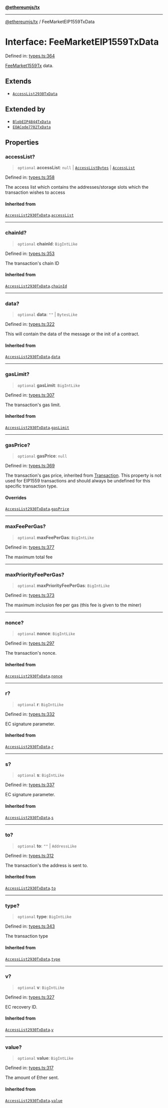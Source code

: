 [**@ethereumjs/tx**](../README.md)

***

[@ethereumjs/tx](../README.md) / FeeMarketEIP1559TxData

# Interface: FeeMarketEIP1559TxData

Defined in: [types.ts:364](https://github.com/ethereumjs/ethereumjs-monorepo/blob/master/packages/tx/src/types.ts#L364)

[FeeMarket1559Tx](../classes/FeeMarket1559Tx.md) data.

## Extends

- [`AccessList2930TxData`](AccessList2930TxData.md)

## Extended by

- [`BlobEIP4844TxData`](BlobEIP4844TxData.md)
- [`EOACode7702TxData`](EOACode7702TxData.md)

## Properties

### accessList?

> `optional` **accessList**: `null` \| [`AccessListBytes`](../type-aliases/AccessListBytes.md) \| [`AccessList`](../type-aliases/AccessList.md)

Defined in: [types.ts:358](https://github.com/ethereumjs/ethereumjs-monorepo/blob/master/packages/tx/src/types.ts#L358)

The access list which contains the addresses/storage slots which the transaction wishes to access

#### Inherited from

[`AccessList2930TxData`](AccessList2930TxData.md).[`accessList`](AccessList2930TxData.md#accesslist)

***

### chainId?

> `optional` **chainId**: `BigIntLike`

Defined in: [types.ts:353](https://github.com/ethereumjs/ethereumjs-monorepo/blob/master/packages/tx/src/types.ts#L353)

The transaction's chain ID

#### Inherited from

[`AccessList2930TxData`](AccessList2930TxData.md).[`chainId`](AccessList2930TxData.md#chainid)

***

### data?

> `optional` **data**: `""` \| `BytesLike`

Defined in: [types.ts:322](https://github.com/ethereumjs/ethereumjs-monorepo/blob/master/packages/tx/src/types.ts#L322)

This will contain the data of the message or the init of a contract.

#### Inherited from

[`AccessList2930TxData`](AccessList2930TxData.md).[`data`](AccessList2930TxData.md#data)

***

### gasLimit?

> `optional` **gasLimit**: `BigIntLike`

Defined in: [types.ts:307](https://github.com/ethereumjs/ethereumjs-monorepo/blob/master/packages/tx/src/types.ts#L307)

The transaction's gas limit.

#### Inherited from

[`AccessList2930TxData`](AccessList2930TxData.md).[`gasLimit`](AccessList2930TxData.md#gaslimit)

***

### gasPrice?

> `optional` **gasPrice**: `null`

Defined in: [types.ts:369](https://github.com/ethereumjs/ethereumjs-monorepo/blob/master/packages/tx/src/types.ts#L369)

The transaction's gas price, inherited from [Transaction](Transaction.md).  This property is not used for EIP1559
transactions and should always be undefined for this specific transaction type.

#### Overrides

[`AccessList2930TxData`](AccessList2930TxData.md).[`gasPrice`](AccessList2930TxData.md#gasprice)

***

### maxFeePerGas?

> `optional` **maxFeePerGas**: `BigIntLike`

Defined in: [types.ts:377](https://github.com/ethereumjs/ethereumjs-monorepo/blob/master/packages/tx/src/types.ts#L377)

The maximum total fee

***

### maxPriorityFeePerGas?

> `optional` **maxPriorityFeePerGas**: `BigIntLike`

Defined in: [types.ts:373](https://github.com/ethereumjs/ethereumjs-monorepo/blob/master/packages/tx/src/types.ts#L373)

The maximum inclusion fee per gas (this fee is given to the miner)

***

### nonce?

> `optional` **nonce**: `BigIntLike`

Defined in: [types.ts:297](https://github.com/ethereumjs/ethereumjs-monorepo/blob/master/packages/tx/src/types.ts#L297)

The transaction's nonce.

#### Inherited from

[`AccessList2930TxData`](AccessList2930TxData.md).[`nonce`](AccessList2930TxData.md#nonce)

***

### r?

> `optional` **r**: `BigIntLike`

Defined in: [types.ts:332](https://github.com/ethereumjs/ethereumjs-monorepo/blob/master/packages/tx/src/types.ts#L332)

EC signature parameter.

#### Inherited from

[`AccessList2930TxData`](AccessList2930TxData.md).[`r`](AccessList2930TxData.md#r)

***

### s?

> `optional` **s**: `BigIntLike`

Defined in: [types.ts:337](https://github.com/ethereumjs/ethereumjs-monorepo/blob/master/packages/tx/src/types.ts#L337)

EC signature parameter.

#### Inherited from

[`AccessList2930TxData`](AccessList2930TxData.md).[`s`](AccessList2930TxData.md#s)

***

### to?

> `optional` **to**: `""` \| `AddressLike`

Defined in: [types.ts:312](https://github.com/ethereumjs/ethereumjs-monorepo/blob/master/packages/tx/src/types.ts#L312)

The transaction's the address is sent to.

#### Inherited from

[`AccessList2930TxData`](AccessList2930TxData.md).[`to`](AccessList2930TxData.md#to)

***

### type?

> `optional` **type**: `BigIntLike`

Defined in: [types.ts:343](https://github.com/ethereumjs/ethereumjs-monorepo/blob/master/packages/tx/src/types.ts#L343)

The transaction type

#### Inherited from

[`AccessList2930TxData`](AccessList2930TxData.md).[`type`](AccessList2930TxData.md#type)

***

### v?

> `optional` **v**: `BigIntLike`

Defined in: [types.ts:327](https://github.com/ethereumjs/ethereumjs-monorepo/blob/master/packages/tx/src/types.ts#L327)

EC recovery ID.

#### Inherited from

[`AccessList2930TxData`](AccessList2930TxData.md).[`v`](AccessList2930TxData.md#v)

***

### value?

> `optional` **value**: `BigIntLike`

Defined in: [types.ts:317](https://github.com/ethereumjs/ethereumjs-monorepo/blob/master/packages/tx/src/types.ts#L317)

The amount of Ether sent.

#### Inherited from

[`AccessList2930TxData`](AccessList2930TxData.md).[`value`](AccessList2930TxData.md#value)

